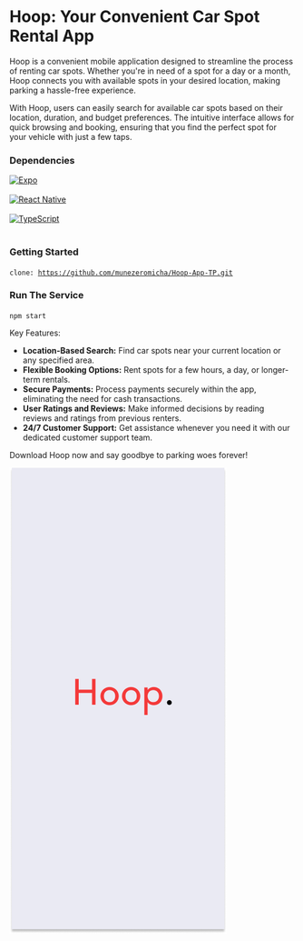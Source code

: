 # Hoop: Your Convenient Car Spot Rental App

Hoop is a convenient mobile application designed to streamline the process of renting car spots. Whether you're in need of a spot for a day or a month, Hoop connects you with available spots in your desired location, making parking a hassle-free experience.

With Hoop, users can easily search for available car spots based on their location, duration, and budget preferences. The intuitive interface allows for quick browsing and booking, ensuring that you find the perfect spot for your vehicle with just a few taps.

### Dependencies

[![Expo](https://img.shields.io/badge/Expo-Ready-blue?logo=expo)](https://expo.io/) </br></br>
[![React Native](https://img.shields.io/badge/React%20Native-Ready-blue?logo=react)](https://reactnative.dev/) </br></br>
[![TypeScript](https://img.shields.io/badge/TypeScript-Ready-blue?logo=typescript)](https://www.typescriptlang.org/) </br></br>

### Getting Started

<code>clone: https://github.com/munezeromicha/Hoop-App-TP.git</code>

### Run The Service

<code>npm start</code>

Key Features:
- **Location-Based Search:** Find car spots near your current location or any specified area.
- **Flexible Booking Options:** Rent spots for a few hours, a day, or longer-term rentals.
- **Secure Payments:** Process payments securely within the app, eliminating the need for cash transactions.
- **User Ratings and Reviews:** Make informed decisions by reading reviews and ratings from previous renters.
- **24/7 Customer Support:** Get assistance whenever you need it with our dedicated customer support team.

Download Hoop now and say goodbye to parking woes forever!

![Hoop App Screenshot](https://github.com/munezeromicha/Hoop-App-TP/blob/main/assets/HoopBack.png)
